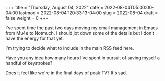 +++
title = "Thursday, August 04, 2022"
date = 2022-08-04T05:00:00-04:00
lastmod = 2022-08-04T20:33:13-04:00
slug = 2022-08-04
draft = false
weight = 0
+++

I've spent time the past two days moving my email management in Emacs from Mu4e to Notmuch. I should jot down some of the details but I don't have the energy for that yet.

I'm trying to decide what to include in the main RSS feed here.

Have you any idea how many hours I've spent in pursuit of saving myself a handful of keystrokes?

Does it feel like we're in the final days of peak TV? It's sad.

[//]: # "Exported with love from a post written in Org mode"
[//]: # "- https://github.com/kaushalmodi/ox-hugo"
